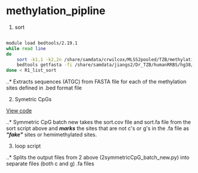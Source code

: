 # methylation_pipline

1. sort

```bash

module load bedtools/2.19.1
while read line
do
    sort -k1,1 -k2,2n /share/samdata/crwilcox/MLSS2pooled/TZB/methylation/Combined_202019/coverage_above10CpGs/"$line".cov > "$line".sort.cov
    bedtools getfasta -fi /share/samdata/jiangs2/Dr_TZB/humanRRBS/hg38/hg38.fa -bed "$line".sort.cov -fo "$line".sort.fa
done < R1_list_sort

```
..* Extracts sequences (ATGC) from FASTA file for each of the methylation sites defined in .bed format file

2. Symetric CpGs

[View code](2symmetricCpG_batch_new.py)

..* Symmetric CpG batch new takes the sort.cov file and sort.fa file from the sort script above and ***marks*** the sites that are not c's or g's in the .fa file as ***"fake"*** sites or hemimethylated sites.

3. loop script

..* Splits the output files from 2 above (2symmetricCpG_batch_new.py) into separate files (both c and g) .fa files


